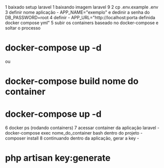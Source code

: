 1 baixado setup laravel
1 baixando imagem laravel 9
2 cp .env.example .env
3 definir nome aplicação - APP_NAME="exemplo"
e dedinir a senha do DB_PASSWORD=root
4 definir - APP_URL="http://localhost:porta definida docker compose yml"
5 subir os containers baseado no docker-compose e soltar o processo 
# docker-compose up -d
ou
# docker-compose build nome do container
# docker-compose up -d
6 docker ps (rodando containers)
7 acessar container da aplicação laravel - docker-compose exec nome_do_container bash
dentro do projeto - composer install
8 continuando dentro da aplicação, gerar a key - 
# php artisan key:generate
